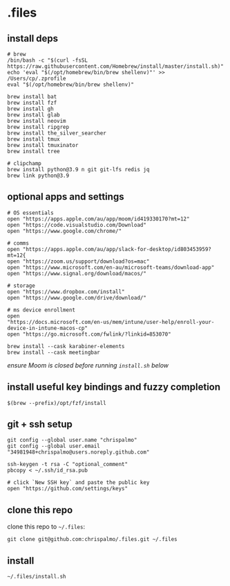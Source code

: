 # .files

## install deps

```
# brew
/bin/bash -c "$(curl -fsSL https://raw.githubusercontent.com/Homebrew/install/master/install.sh)"
echo 'eval "$(/opt/homebrew/bin/brew shellenv)"' >> /Users/cp/.zprofile
eval "$(/opt/homebrew/bin/brew shellenv)"

brew install bat
brew install fzf
brew install gh
brew install glab
brew install neovim
brew install ripgrep
brew install the_silver_searcher
brew install tmux
brew install tmuxinator
brew install tree

# clipchamp
brew install python@3.9 n git git-lfs redis jq
brew link python@3.9
```

## optional apps and settings

```
# OS essentials
open "https://apps.apple.com/au/app/moom/id419330170?mt=12"
open "https://code.visualstudio.com/Download"
open "https://www.google.com/chrome/"

# comms
open "https://apps.apple.com/au/app/slack-for-desktop/id803453959?mt=12{
open "https://zoom.us/support/download?os=mac"
open "https://www.microsoft.com/en-au/microsoft-teams/download-app"
open "https://www.signal.org/download/macos/"

# storage
open "https://www.dropbox.com/install"
open "https://www.google.com/drive/download/"

# ms device enrollment
open
"https://docs.microsoft.com/en-us/mem/intune/user-help/enroll-your-device-in-intune-macos-cp"
open "https://go.microsoft.com/fwlink/?linkid=853070"

brew install --cask karabiner-elements
brew install --cask meetingbar
```

*ensure Moom is closed before running `install.sh` below*


## install useful key bindings and fuzzy completion

```
$(brew --prefix)/opt/fzf/install
```

## git + ssh setup

```
git config --global user.name "chrispalmo"
git config --global user.email "34981948+chrispalmo@users.noreply.github.com"

ssh-keygen -t rsa -C "optional_comment"
pbcopy < ~/.ssh/id_rsa.pub

# click `New SSH key` and paste the public key
open "https://github.com/settings/keys"
```

## clone this repo

clone this repo to `~/.files`:

```
git clone git@github.com:chrispalmo/.files.git ~/.files
```

## install

```
~/.files/install.sh
```
